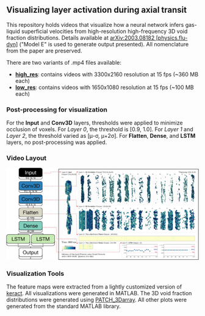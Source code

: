 ## Visualizing layer activation during axial transit 

This repository holds videos that visualize how a neural network infers gas-liquid superficial
velocities from high-resolution high-frequency 3D void fraction distributions.  Details available at
[arXiv:2003.08182 [physics.flu-dyn]](https://arxiv.org/abs/2003.08182) ("Model E" is used to
generate output presented). All nomenclature from the paper are preserved.

There are two variants of .mp4 files available:
- [**high_res**](https://www.dropbox.com/sh/zwfbpc449w45s1o/AADTt51ytsHm4J6h0zpn4Ybma?dl=0): contains videos with 3300x2160 resolution at 15 fps (~360 MB each)
- [**low_res**](https://www.dropbox.com/sh/cr270wxj6hrykcn/AABqsTHll1Xd1jL8qkB-Anz8a?dl=0): contains videos with 1650x1080 resolution at 15 fps (~100 MB each)

### Post-processing for visualization
For the **Input** and **Conv3D** layers, thresholds were applied to minimize occlusion of voxels. 
For *Layer 0*, the threshold is [0.9, 1.0].
For *Layer 1* and *Layer 2*, the threshold varied as [μ-σ, μ+2σ].
For **Flatten**, **Dense**, and **LSTM** layers, no post-processing was applied.


### Video Layout
![Layout Image](images/video_annotation.jpg)

### Visualization Tools

The feature maps were extracted from a lightly customized version of [keract](https://github.com/philipperemy/keract).
All visualizations were generated in MATLAB. 
The 3D void fraction distributions were generated using [PATCH_3Darray](https://www.mathworks.com/matlabcentral/fileexchange/28497-plot-a-3d-array-using-patch). 
All other plots were generated from the standard MATLAB library.
